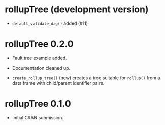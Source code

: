 # rollupTree (development version)

* `default_validate_dag()` added (#11)

# rollupTree 0.2.0

* Fault tree example added.

* Documentation cleaned up.

* `create_rollup_tree()` (new) creates a tree suitable for `rollup()` from a data
    frame with child/parent identifier pairs.

# rollupTree 0.1.0

* Initial CRAN submission.

